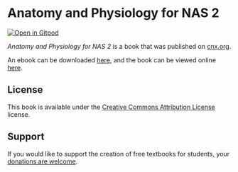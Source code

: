 # Anatomy and Physiology for NAS 2

[![Open in Gitpod](https://gitpod.io/button/open-in-gitpod.svg)](https://gitpod.io/from-referrer/)

_Anatomy and Physiology for NAS 2_ is a book that was published on [cnx.org](https://cnx.org/).

An ebook can be downloaded [here](https://github.com/cnx-user-books/cnxbook-anatomy-and-physiology-for-nas-2/releases/latest), and the book can be viewed online [here](https://github.com/cnx-user-books/cnxbook-anatomy-and-physiology-for-nas-2/releases/latest).

## License
This book is available under the [Creative Commons Attribution License](./LICENSE) license.

## Support
If you would like to support the creation of free textbooks for students, your [donations are welcome](https://riceconnect.rice.edu/donation/support-openstax-banner).
